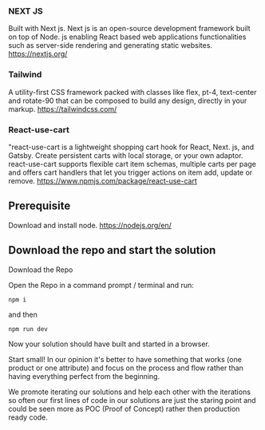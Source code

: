 ### NEXT JS

Built with Next js. Next js is an open-source development framework built on top of Node. js enabling React based web applications functionalities such as server-side rendering and generating static websites.
https://nextjs.org/

### Tailwind

A utility-first CSS framework packed with classes like flex, pt-4, text-center and rotate-90 that can be composed to build any design, directly in your markup.
https://tailwindcss.com/

### React-use-cart

"react-use-cart is a lightweight shopping cart hook for React, Next. js, and Gatsby. Create persistent carts with local storage, or your own adaptor. react-use-cart supports flexible cart item schemas, multiple carts per page and offers cart handlers that let you trigger actions on item add, update or remove.
https://www.npmjs.com/package/react-use-cart

## Prerequisite

Download and install node.
https://nodejs.org/en/

## Download the repo and start the solution

Download the Repo

Open the Repo in a command prompt / terminal and run:

`npm i`

and then

`npm run dev`

Now your solution should have built and started in a browser.

Start small! In our opinion it's better to have something that works (one product or one attribute) and focus on the process and flow rather than having everything perfect from the beginning.

We promote iterating our solutions and help each other with the iterations so often our first lines of code in our solutions are just the staring point and could be seen more as POC (Proof of Concept) rather then production ready code.
